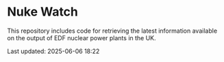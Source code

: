 # Nuke Watch

This repository includes code for retrieving the latest information available on the output of EDF nuclear power plants in the UK.

Last updated: 2025-06-06 18:22